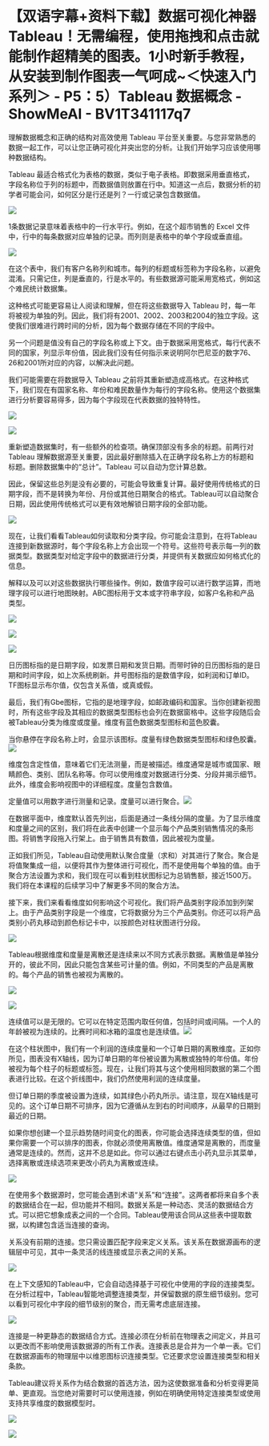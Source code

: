 # 【双语字幕+资料下载】数据可视化神器 Tableau！无需编程，使用拖拽和点击就能制作超精美的图表。1小时新手教程，从安装到制作图表一气呵成~＜快速入门系列＞ - P5：5）Tableau 数据概念 - ShowMeAI - BV1T341117q7

理解数据概念和正确的结构对高效使用 Tableau 平台至关重要。与您非常熟悉的数据一起工作，可以让您正确可视化并突出您的分析。让我们开始学习应该使用哪种数据结构。

Tableau 最适合格式化为表格的数据，类似于电子表格。即数据采用垂直格式，字段名称位于列的标题中，而数据值则放置在行中。知道这一点后，数据分析的初学者可能会问，如何区分是行还是列？一行或记录包含数据值。

![](img/7469064317016182ccb9ea1524fc6835_1.png)

1条数据记录意味着表格中的一行水平行。例如，在这个超市销售的 Excel 文件中，行中的每条数据对应单独的记录。而列则是表格中的单个字段或垂直组。

![](img/7469064317016182ccb9ea1524fc6835_3.png)

在这个表中，我们有客户名称列和城市。每列的标题或标签称为字段名称，以避免混淆。只需记住，列是垂直的，行是水平的。有些数据源可能采用宽格式，例如这个难民统计数据集。

这种格式可能更容易让人阅读和理解，但在将这些数据导入 Tableau 时，每一年将被视为单独的列。因此，我们将有2001、2002、2003和2004的独立字段。这使我们很难进行跨时间的分析，因为每个数据存储在不同的字段中。

另一个问题是值没有自己的字段名称或上下文。由于数据采用宽格式，每行代表不同的国家，列显示年份值，因此我们没有任何指示来说明阿尔巴尼亚的数字76、26和2001所对应的内容，以解决此问题。

我们可能需要在将数据导入 Tableau 之前将其重新塑造成高格式。在这种格式下，我们现在有国家名称、年份和难民数量作为每行的字段名称。使用这个数据集进行分析要容易得多，因为每个字段现在代表数据的独特特性。

![](img/7469064317016182ccb9ea1524fc6835_5.png)

![](img/7469064317016182ccb9ea1524fc6835_6.png)

重新塑造数据集时，有一些额外的检查项。确保顶部没有多余的标题。前两行对 Tableau 理解数据源至关重要，因此最好删除插入在正确字段名称上方的标题和标题。删除数据集中的“总计”。Tableau 可以自动为您计算总数。

因此，保留这些总列是没有必要的，可能会导致重复计算。最好使用传统格式的日期字段，而不是转换为年份、月份或其他日期聚合的格式。Tableau可以自动聚合日期，因此使用传统格式可以更有效地解锁日期字段的全部功能。

![](img/7469064317016182ccb9ea1524fc6835_8.png)

现在，让我们看看Tableau如何读取和分类字段。你可能会注意到，在将Tableau连接到新数据源时，每个字段名称上方会出现一个符号。这些符号表示每一列的数据类型。数据类型对给定字段中的数据进行分类，并提供有关数据应如何格式化的信息。

解释以及可以对这些数据执行哪些操作。例如，数值字段可以进行数学运算，而地理字段可以进行地图映射。ABC图标用于文本或字符串字段，如客户名称和产品类型。

![](img/7469064317016182ccb9ea1524fc6835_10.png)

![](img/7469064317016182ccb9ea1524fc6835_11.png)

![](img/7469064317016182ccb9ea1524fc6835_12.png)

日历图标指的是日期字段，如发票日期和发货日期。而带时钟的日历图标指的是日期和时间字段，如上次系统刷新。井号图标指的是数值字段，如利润和订单ID。TF图标显示布尔值，仅包含关系值，或真或假。

最后，我们有Gbe图标，它指的是地理字段，如邮政编码和国家。当你创建新视图时，所有这些字段及其相应的数据类型图标也会列在数据窗格中。这些字段随后会被Tableau分类为维度或度量。维度有蓝色数据类型图标和蓝色胶囊。

当你悬停在字段名称上时，会显示该图标。度量有绿色数据类型图标和绿色胶囊。![](img/7469064317016182ccb9ea1524fc6835_14.png)

维度包含定性值，意味着它们无法测量，而是被描述。维度通常是城市或国家、眼睛颜色、类别、团队名称等。你可以使用维度对数据进行分类、分段并揭示细节。此外，维度会影响视图中的详细程度。度量包含数值。

定量值可以用数字进行测量和记录。度量可以进行聚合。![](img/7469064317016182ccb9ea1524fc6835_16.png)

在数据平面中，维度默认首先列出，后面是通过一条线分隔的度量。为了显示维度和度量之间的区别，我们将在此表中创建一个显示每个产品类别销售情况的条形图。将销售字段拖入行架上。由于销售具有数值，因此被视为度量。

正如我们所见，Tableau自动使用默认聚合度量（求和）对其进行了聚合。聚合是将值聚集成一组，以便将其作为整体进行可视化，而不是使用每个单独的值。由于聚合方法设置为求和，我们现在可以看到柱状图标记为总销售额，接近1500万。我们将在本课程的后续学习中了解更多不同的聚合方法。

接下来，我们来看看维度如何影响这个可视化。我们将产品类别字段添加到列架上。由于产品类别字段是一个维度，它将数据分为三个产品类别。你还可以将产品类别小药丸移动到颜色标记卡中，以按颜色对柱状图进行分段。

![](img/7469064317016182ccb9ea1524fc6835_18.png)

Tableau根据维度和度量是离散还是连续来以不同方式表示数据。离散值是单独分开的，彼此不同，因此只能包含某些可计量的值。例如，不同类型的产品是离散的。每个产品的销售也被视为离散的。

![](img/7469064317016182ccb9ea1524fc6835_20.png)

![](img/7469064317016182ccb9ea1524fc6835_21.png)

连续值可以是无限的。它可以在特定范围内取任何值，包括时间或间隔。一个人的年龄被视为连续的。比赛时间和冰箱的温度也是连续值。![](img/7469064317016182ccb9ea1524fc6835_23.png)

在这个柱状图中，我们有一个利润的连续度量和一个订单日期的离散维度。正如你所见，图表没有X轴线，因为订单日期的年份被设置为离散或独特的年份值。年份被视为每个柱子的标题或标签。现在，让我们将其与这个使用相同数据的第二个图表进行比较。在这个折线图中，我们仍然使用利润的连续度量。

但订单日期的季度被设置为连续，如其绿色小药丸所示。请注意，现在X轴线是可见的。这个订单日期不可排序，因为它遵循从左到右的时间顺序，从最早的日期到最近的日期。

如果你想创建一个显示趋势随时间变化的图表，你可能会选择连续类型的值，但如果你需要一个可以排序的图表，你就必须使用离散值。维度通常是离散的，而度量通常是连续的。然而，这并不总是如此。你可以通过右键点击小药丸显示其菜单，选择离散或连续选项来更改小药丸为离散或连续。

![](img/7469064317016182ccb9ea1524fc6835_25.png)

在使用多个数据源时，您可能会遇到术语“关系”和“连接”。这两者都将来自多个表的数据结合在一起，但功能并不相同。数据关系是一种动态、灵活的数据结合方式。可以把它想象成表之间的一个合同。Tableau使用该合同从这些表中提取数据，以构建包含适当连接的查询。

关系没有前期的连接。您只需设置匹配字段来定义关系。该关系在数据源画布的逻辑层中可见，其中一条灵活的线连接或显示表之间的关系。

![](img/7469064317016182ccb9ea1524fc6835_27.png)

在上下文感知的Tableau中，它会自动选择基于可视化中使用的字段的连接类型。在分析过程中，Tableau智能地调整连接类型，并保留数据的原生细节级别。您可以看到可视化中字段的细节级别的聚合，而无需考虑底层连接。

![](img/7469064317016182ccb9ea1524fc6835_29.png)

连接是一种更静态的数据结合方式。连接必须在分析前在物理表之间定义，并且可以更改而不影响使用该数据源的所有工作表。连接表总是合并为一个单一表。它们在数据源画布的物理层中以维恩图标识连接类型。它还要求您设置连接类型和相关条款。

Tableau建议将关系作为结合数据的首选方法，因为这使数据准备和分析变得更简单、更直观。当您绝对需要时可以使用连接，例如在明确使用特定连接类型或使用支持共享维度的数据模型时。

![](img/7469064317016182ccb9ea1524fc6835_31.png)

![](img/7469064317016182ccb9ea1524fc6835_32.png)
